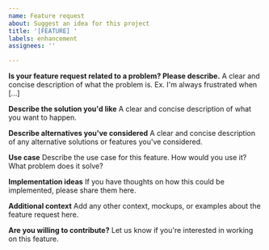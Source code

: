 ```yaml
---
name: Feature request
about: Suggest an idea for this project
title: '[FEATURE] '
labels: enhancement
assignees: ''

---
```


**Is your feature request related to a problem? Please describe.**
A clear and concise description of what the problem is. Ex. I'm always frustrated when [...]

**Describe the solution you'd like**
A clear and concise description of what you want to happen.

**Describe alternatives you've considered**
A clear and concise description of any alternative solutions or features you've considered.

**Use case**
Describe the use case for this feature. How would you use it? What problem does it solve?

**Implementation ideas**
If you have thoughts on how this could be implemented, please share them here.

**Additional context**
Add any other context, mockups, or examples about the feature request here.

**Are you willing to contribute?**
Let us know if you're interested in working on this feature.
